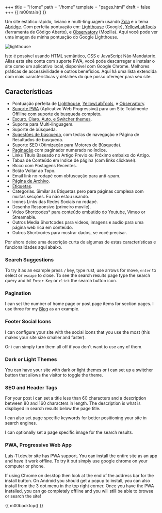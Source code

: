 +++
title = "Home"
path = "/home"
template = "pages.html"
draft = false
+++
{{ m00main() }}

Um site estático rápido, liviano e multi-linguagem usando [Zola](https://getzola.org) e o tema [Abridge](https://github.com/Jieiku/abridge). Com perfeita pontuação em: [Lighthouse](https://pagespeed.web.dev/report?url=luis-ti.dev.br) (Google), [YellowLabTools](https://yellowlab.tools/) (ferramenta de Código Aberto), e [Observatory](https://developer.mozilla.org/en-US/observatory/analyze?host=luis-ti.dev.br) (Mozilla). Aqui você pode ver uma imagen de minha pontuação do Google Lighthouse.
<!-- more -->

![lighthouse](lighthouse.png)

Isto é possivel usando HTML semântico, CSS e JavaScript Não Mandatorio. Alias esta site conta com suporte PWA, você pode descarregar e instalar o site como um aplicativo local, disponível com Google Chrome. Melhores práticas de accessivilidade e outros beneficios. Aquí há uma lista extendida com mais características y detalhes do que posso ofereçer para seu site.

## Características

- Pontuação perfeita de [Lighthouse](https://pagespeed.web.dev/report?url=luis-ti.dev.br), [YellowLabTools](https://yellowlab.tools/), e [Observatory](https://developer.mozilla.org/en-US/observatory/analyze?host=luis-ti.dev.br).
- [Suporte PWA](#pwa-progressive-web-app) (Aplicativo Web Progressivo) para um Site Totalmente Offlline com suporte de busqueda completo.
- [Escuro, Claro, Auto, e Switcher themes](#dark-or-light-themes).
- Suporte para Multi-linguagem.
- Suporte de búsqueda.
- [Sugestões de búsqueda](#search-suggestions), com teclas de navegação e Página de Resultados de busqueda.
- Suporte [SEO](#seo-and-header-tags) (Otimização para Motores de Búsqueda).
- [Paginação](#pagination) com paginador numerado no índice.
- Links Título Baseado no Artigo Previo ou Próximo embaixo do Artigo.
- Tabua de Conteúdo em Indice de página (com links  clickavel).
- Bloco com Postagens Recentes.
- Botão Voltar ao Topo.
- Email link no rodapé com obfuscação para anti-spam.
- [Página de Archivo](https://luis-ti.dev.br/archivo/).
- [Etiquetas](https://luis-ti.dev.br/tags/).
- Categorias. Similar às Etiquetas pero para páginas complexa com muitas secções. Eu não estou usando.
- Icones Links das Redes Sociais no rodapé.
- Desenho Responsivo (primeiro movile).
- Video Shortcodes* para conteúdo embutido do Youtube, Vimeo or Streamable.
- Outros Media Shortcodes para videos, imagens e audio para uma página web rica em conteúdo.
- Outros Shortcodes para mostrar dados, se você precisar.

Por ahora deixo uma descrição curta de algumas de estas características e funcionalidades aqui abaixo.

### Search Suggestions

To try it as an example press `/` key, type rust, use arrows for move, `enter` to select or `escape` to close. To see the search results page type the search query and hit `Enter Key` or `click` the search button icon.


### Pagination

I can set the number of home page or post page items for section pages. I use three for my [Blog](https://luis-ti.dev.br/blog/) as an example.

### Footer Social Icons

I can configure your site with the social icons that you use the most (this makes your site size smaller and faster).

Or i can simply turn them all off if you don't want to use any of them.

### Dark or Light Themes

You can have your site with dark or light themes or i can set up a switcher button that allows the visitor to toggle the theme.

### SEO and Header Tags

For your post i can set a title less than 60 characters and a description between 80 and 160 characters in length. The description is what is displayed in search results below the page title.

I can also set page specific keywords for better positioning your site in search engines.

I can optionally set a page specific image for the search results.

### PWA, Progressive Web App

Luis-TI.dev.br site has PWA support. You can install the entire site as an app and have it work offline. To try it out simply use google chrome on your computer or phone.

If using Chrome on desktop then look at the end of the address bar for the install button. On Android you should get a popup to install, you can also install from the 3 dot menu in the top right corner. Once you have the PWA installed, you can go completely offline and you will still be able to browse or search the site!

{{ m00backtop() }}

